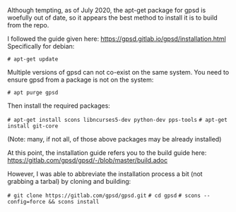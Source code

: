 Although tempting, as of July 2020, the apt-get package for gpsd is woefully out of date, so it appears the best method to install it is to build from the repo.

I followed the guide given here: https://gpsd.gitlab.io/gpsd/installation.html
Specifically for debian:

`# apt-get update`

Multiple versions of gpsd can not co-exist on the same system. You need to ensure gpsd from a package is not on the system:

`# apt purge gpsd`

Then install the required packages:

`# apt-get install scons libncurses5-dev python-dev pps-tools`
`# apt-get install git-core`

(Note: many, if not all, of those above packages may be already installed)

At this point, the installation guide refers you to the build guide here: https://gitlab.com/gpsd/gpsd/-/blob/master/build.adoc

However, I was able to abbreviate the installation process a bit (not grabbing a tarbal) by cloning and building:

`# git clone https://gitlab.com/gpsd/gpsd.git`
`# cd gpsd`
`# scons --config=force && scons install`
